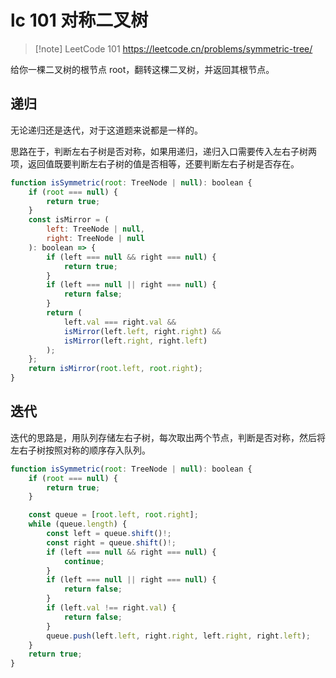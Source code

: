 # lc 101 对称二叉树

> [!note] LeetCode 101
> https://leetcode.cn/problems/symmetric-tree/

给你一棵二叉树的根节点 root，翻转这棵二叉树，并返回其根节点。

## 递归

无论递归还是迭代，对于这道题来说都是一样的。

思路在于，判断左右子树是否对称，如果用递归，递归入口需要传入左右子树两项，返回值既要判断左右子树的值是否相等，还要判断左右子树是否存在。

<auto-dark />

<show-image src="/img/lc 101 对称二叉树-1.png" />

```javascript
function isSymmetric(root: TreeNode | null): boolean {
    if (root === null) {
        return true;
    }
    const isMirror = (
        left: TreeNode | null,
        right: TreeNode | null
    ): boolean => {
        if (left === null && right === null) {
            return true;
        }
        if (left === null || right === null) {
            return false;
        }
        return (
            left.val === right.val &&
            isMirror(left.left, right.right) &&
            isMirror(left.right, right.left)
        );
    };
    return isMirror(root.left, root.right);
}
```

## 迭代

迭代的思路是，用队列存储左右子树，每次取出两个节点，判断是否对称，然后将左右子树按照对称的顺序存入队列。

```javascript
function isSymmetric(root: TreeNode | null): boolean {
    if (root === null) {
        return true;
    }

    const queue = [root.left, root.right];
    while (queue.length) {
        const left = queue.shift()!;
        const right = queue.shift()!;
        if (left === null && right === null) {
            continue;
        }
        if (left === null || right === null) {
            return false;
        }
        if (left.val !== right.val) {
            return false;
        }
        queue.push(left.left, right.right, left.right, right.left);
    }
    return true;
}
```
